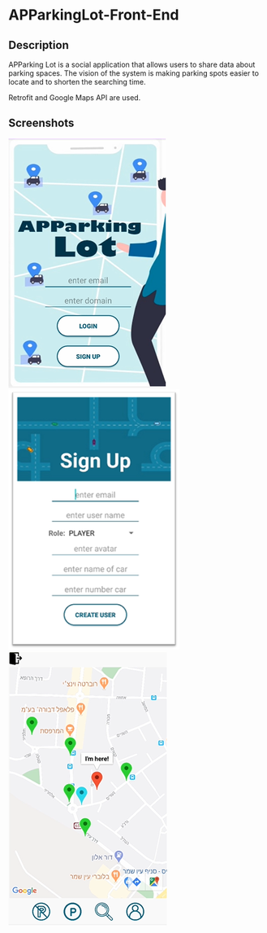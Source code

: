 # APParkingLot-Front-End

## Description
APParking Lot is a social application that allows users to share data about parking spaces. The vision of the system is making parking spots easier to locate and to shorten the searching time.

Retrofit and Google Maps API are used.


## Screenshots

<p float="left">
  <div>
     <img src="docc/login.png" alt="Login"</img>  
  </div>
  <div class="column">
     <img src="docc/signup.png" alt="Sign Up"</img> 
  </div>
  <div class="column">
     <img src="docc/map.png" alt="Map"</img> 
  </div>
</p>



